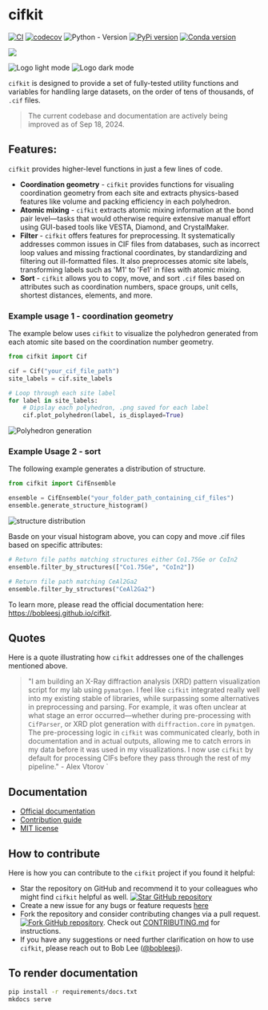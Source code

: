 # cifkit

[![CI](https://github.com/bobleesj/cifkit/actions/workflows/tests-on-pr.yml/badge.svg?branch=main)](https://github.com/bobleesj/cifkit/actions/workflows/tests-on-pr.yml)
[![codecov](https://codecov.io/gh/bobleesj/cifkit/graph/badge.svg?token=AN2YAC337A)](https://codecov.io/gh/bobleesj/cifkit)
![Python - Version](https://img.shields.io/pypi/pyversions/cifkit)
[![PyPi version](https://img.shields.io/pypi/v/cifkit.svg)](https://pypi.python.org/pypi/cifkit)
[![Conda version](https://img.shields.io/conda/vn/conda-forge/cifkit)](https://anaconda.org/conda-forge/cifkit)

<a href="https://joss.theoj.org/papers/9016ae27b8c6fddffaae5aeb8be18d19"><img src="https://joss.theoj.org/papers/9016ae27b8c6fddffaae5aeb8be18d19/status.svg"></a>

![Logo light mode](docs/assets/img/logo-black.png#gh-light-mode-only "cifkit logo light")
![Logo dark mode](docs/assets/img/logo-color.png#gh-dark-mode-only "cifkit logo dark")

`cifkit` is designed to provide a set of fully-tested utility functions and
variables for handling large datasets, on the order of tens of thousands, of
`.cif` files.

> The current codebase and documentation are actively being improved as of Sep
> 18, 2024.

## Features:

`cifkit` provides higher-level functions in just a few lines of code.

- **Coordination geometry** - `cifkit` provides functions for visualing
  coordination geometry from each site and extracts physics-based features like
  volume and packing efficiency in each polyhedron.
- **Atomic mixing** - `cifkit` extracts atomic mixing information at the bond
  pair level—tasks that would otherwise require extensive manual effort using
  GUI-based tools like VESTA, Diamond, and CrystalMaker.
- **Filter** - `cifkit` offers features for preprocessing. It systematically
  addresses common issues in CIF files from databases, such as incorrect loop
  values and missing fractional coordinates, by standardizing and filtering out
  ill-formatted files. It also preprocesses atomic site labels, transforming
  labels such as 'M1' to 'Fe1' in files with atomic mixing.
- **Sort** - `cifkit` allows you to copy, move, and sort `.cif` files based on
  attributes such as coordination numbers, space groups, unit cells, shortest
  distances, elements, and more.

### Example usage 1 - coordination geometry

The example below uses `cifkit` to visualize the polyhedron generated from each
atomic site based on the coordination number geometry.

```python
from cifkit import Cif

cif = Cif("your_cif_file_path")
site_labels = cif.site_labels

# Loop through each site label
for label in site_labels:
    # Dipslay each polyhedron, .png saved for each label
    cif.plot_polyhedron(label, is_displayed=True)
```

![Polyhedron generation](docs/assets/img/ErCoIn_polyhedron.png)

### Example Usage 2 - sort

The following example generates a distribution of structure.

```python
from cifkit import CifEnsemble

ensemble = CifEnsemble("your_folder_path_containing_cif_files")
ensemble.generate_structure_histogram()
```

![structure distribution](docs/assets/img/histogram-structure.png)

Basde on your visual histogram above, you can copy and move .cif files based on
specific attributes:

```python
# Return file paths matching structures either Co1.75Ge or CoIn2
ensemble.filter_by_structures(["Co1.75Ge", "CoIn2"])

# Return file path matching CeAl2Ga2
ensemble.filter_by_structures("CeAl2Ga2")
```

To learn more, please read the official documentation here:
https://bobleesj.github.io/cifkit.

## Quotes

Here is a quote illustrating how `cifkit` addresses one of the challenges
mentioned above.

> "I am building an X-Ray diffraction analysis (XRD) pattern visualization
> script for my lab using `pymatgen`. I feel like `cifkit` integrated really
> well into my existing stable of libraries, while surpassing some alternatives
> in preprocessing and parsing. For example, it was often unclear at what stage
> an error occurred—whether during pre-processing with `CifParser`, or XRD plot
> generation with `diffraction.core` in `pymatgen`. The pre-processing logic in
> `cifkit` was communicated clearly, both in documentation and in actual
> outputs, allowing me to catch errors in my data before it was used in my
> visualizations. I now use `cifkit` by default for processing CIFs before they
> pass through the rest of my pipeline." - Alex Vtorov `

## Documentation

- [Official documentation](https://bobleesj.github.io/cifkit)
- [Contribution guide](https://github.com/bobleesj/cifkit/blob/main/CONTRIBUTING.md)
- [MIT license](https://github.com/bobleesj/cifkit/blob/main/LICENSE)

## How to contribute

Here is how you can contribute to the `cifkit` project if you found it helpful:

- Star the repository on GitHub and recommend it to your colleagues who might
  find `cifkit` helpful as well.
  [![Star GitHub repository](https://img.shields.io/github/stars/bobleesj/cifkit.svg?style=social)](https://github.com/bobleesj/cifkit/stargazers)
- Create a new issue for any bugs or feature requests
  [here](https://github.com/bobleesj/cifkit/issues)
- Fork the repository and consider contributing changes via a pull request.
  [![Fork GitHub repository](https://img.shields.io/github/forks/bobleesj/cifkit?style=social)](https://github.com/bobleesj/cifkit/fork).
  Check out
  [CONTRIBUTING.md](https://github.com/bobleesj/cifkit/blob/main/CONTRIBUTING.md)
  for instructions.
- If you have any suggestions or need further clarification on how to use
  `cifkit`, please reach out to Bob Lee
  ([@bobleesj](https://github.com/bobleesj)).

## To render documentation

```bash
pip install -r requirements/docs.txt
mkdocs serve
```
